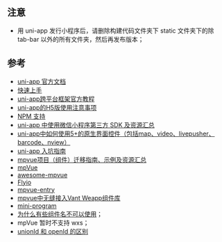 ## 注意

- 用 uni-app 发行小程序后，请删除构建代码文件夹下 static 文件夹下的除 tab-bar 以外的所有文件夹，然后再发布版本；

## 参考

- [uni-app 官方文档](https://uniapp.dcloud.io/)
- [快速上手](https://uniapp.dcloud.io/quickstart)
- [uni-app跨平台框架官方教程](https://ke.qq.com/course/343370)
- [uni-app的H5版使用注意事项](https://ask.dcloud.net.cn/article/35232)
- [NPM 支持](http://uniapp.dcloud.io/frame?id=npm%E6%94%AF%E6%8C%81)
- [uni-app 中使用微信小程序第三方 SDK 及资源汇总](https://ask.dcloud.net.cn/article/35070)
- [uni-app中如何使用5+的原生界面控件（包括map、video、livepusher、barcode、nview）
](https://ask.dcloud.net.cn/article/35036)
- [uni-app 入坑指南](https://www.jianshu.com/p/7b33ade6d10b)
- [mpvue项目（组件）迁移指南、示例及资源汇总](http://ask.dcloud.net.cn/article/34945)
- [mpVue](http://mpvue.com)
- [awesome-mpvue](https://github.com/mpvue/awesome-mpvue)
- [Flyio](https://wendux.github.io/dist/#/doc/flyio/readme)
- [mpvue-entry](https://github.com/F-loat/mpvue-entry)
- [mpvue中无缝接入Vant Weapp组件库](https://github.com/Rychou/mpvue-vant)
- [mini-program](https://github.com/zhaotoday/mini-program)
- [为什么有些组件名不可以使用](http://mpvue.com/qa/#_3)；
- mpVue 暂时不支持 wxs；
- [unionId 和 openId 的区别](https://mp.weixin.qq.com/s?__biz=NzA3OTQ2OTgw&mid=204189507&idx=1&sn=58fd3df3a8323f6b7bfb2680f222c293)
